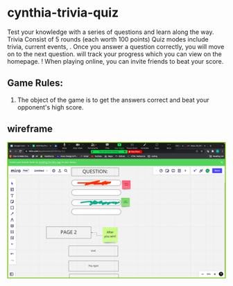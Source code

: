 
# cynthia-trivia-quiz
Test your knowledge with a series of questions and learn along the way. Trivia Consist of 5 rounds (each worth 100 points) Quiz modes include trivia, current events, . Once you answer a question correctly, you will move on to the next question. will track your progress which you can view on the homepage. !
When playing online, you can invite friends to beat your score.

## Game Rules:
1. The object of the game is to get the answers correct and beat your opponent's high score.

## wireframe
![image](wireframe.png)
